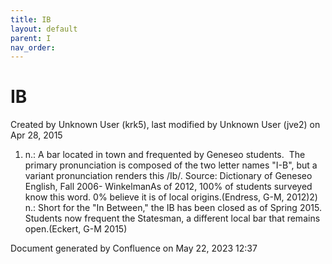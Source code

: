 ```yaml
---
title: IB
layout: default
parent: I
nav_order:
---
```


# IB

Created by  Unknown User (krk5), last modified by  Unknown User (jve2) on Apr 28, 2015

1) n.: A bar located in town and frequented by Geneseo students.  The primary pronunciation is composed of the two letter names &quot;I-B&quot;, but a variant pronunciation renders this /Ib/. Source: Dictionary of Geneseo English, Fall 2006- WinkelmanAs of 2012, 100% of students surveyed know this word. 0% believe it is of local origins.(Endress, G-M, 2012)2) n.: Short for the &quot;In Between,&quot; the IB has been closed as of Spring 2015. Students now frequent the Statesman, a different local bar that remains open.(Eckert, G-M 2015)

Document generated by Confluence on May 22, 2023 12:37


